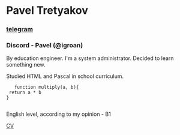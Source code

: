 
   # Pavel Tretyakov
   ### [telegram](https://t.me/user8)
   ### Discord - Pavel (@igroan)

 By education engineer. I'm a system administrator. Decided to learn something new.
    
 Studied HTML and Pascal in school curriculum. 
   

 ```
    function multiply(a, b){
  return a * b
 }  
     
 ```

  English level, according to my opinion - B1

[CV](https://igroan.github.io/rsschool-cv/cv)

    
